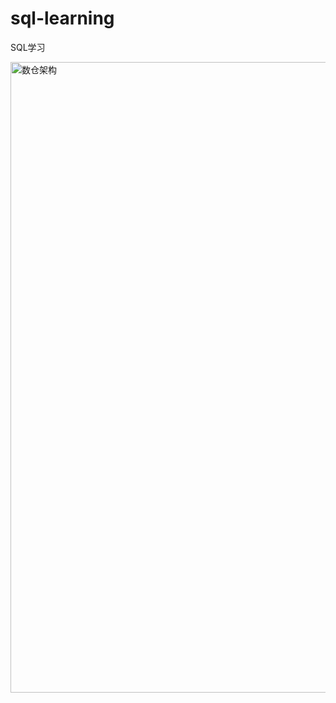 # sql-learning
SQL学习

<img width="1009" alt="数仓架构" src="https://github.com/user-attachments/assets/12d50f75-8dfe-4618-b539-11cd014054c4" />

